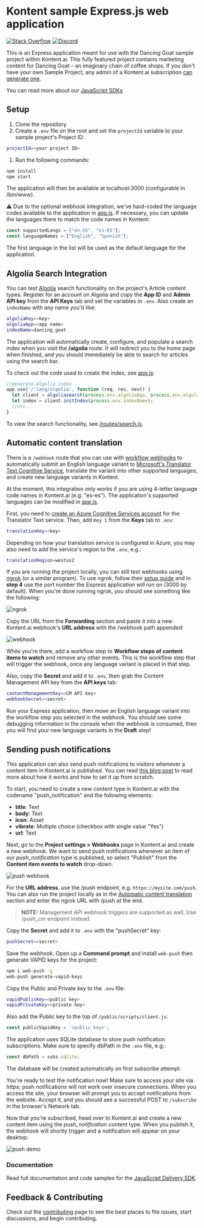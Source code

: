 # Kontent sample Express.js web application

[![Stack Overflow](https://img.shields.io/badge/Stack%20Overflow-ASK%20NOW-FE7A16.svg?logo=stackoverflow&logoColor=white)](https://stackoverflow.com/tags/kontent-ai)
[![Discord](https://img.shields.io/discord/821885171984891914?label=Discord&logo=Discord&logoColor=white)](https://discord.gg/SKCxwPtevJ)

This is an Express application meant for use with the Dancing Goat sample project within Kontent.ai. This fully featured project contains marketing content for Dancing Goat – an imaginary chain of coffee shops. If you don't have your own Sample Project, any admin of a Kontent.ai subscription [can generate one](https://app.kontent.ai/sample-project-generator).

You can read more about our [JavaScript SDKs](https://github.com/kontent-ai/delivery-sdk-js)

## Setup

1. Clone the repository
1. Create a `.env` file on the root and set the `projectId` variable to your sample project's Project ID:

  ```sh
  projectId=<your project ID>
  ```

1. Run the following commands:

  ```sh
  npm install
  npm start
  ```

The application will then be available at localhost:3000 (configurable in /bin/www).

:warning: Due to the optional webhook integration, we've hard-coded the language codes available to the application in [app.js](https://github.com/kontent-ai/sample-app-express-js/blob/master/app.js#L12). If necessary, you can update the languages there to match the code names in Kontent:

```js
const supportedLangs = ["en-US", "es-ES"];
const languageNames = ["English", "Spanish"];
```

The first language in the list will be used as the default language for the application.

## Algolia Search Integration

You can test [Algolia](https://www.algolia.com) search functionality on the project's Article content types. Register for an account on Algolia and copy the **App ID** and **Admin API key** from the **API Keys** tab and set the variables in `.env`. Also create an `indexName` with any name you'd like:

```sh
algoliaKey=<key>
algoliaApp=<app name>
indexName=dancing_goat
```

The application will automatically create, configure, and populate a search index when you visit the **/algolia** route. It will redirect you to the home page when finished, and you should immediately be able to search for articles using the search bar.

To check out the code used to create the index, see [app.js](https://github.com/kontent-ai/sample-app-express-js/blob/master/app.js#L61):

```js
//generate Algolia index
app.use('/:lang/algolia', function (req, res, next) {
  let client = algoliasearch(process.env.algoliaApp, process.env.algoliaKey);
  let index = client.initIndex(process.env.indexName);
  //etc...
}
```

To view the search functionality, see [/routes/search.js](/routes/search.js).

## Automatic content translation

There is a `/webhook` route that you can use with [workflow webhooks](https://docs.kontent.ai/tutorials/develop-apps/integrate/using-webhooks-for-automatic-updates) to automatically submit an English language variant to [Microsoft's Translator Text Cognitive Service](https://docs.microsoft.com/en-us/azure/cognitive-services/translator/translator-info-overview), translate the variant into other supported languages, and create new language variants in Kontent.

At the moment, this integration only works if you are using 4-letter language code names in Kontent.ai (e.g. "es-es"). The application's supported languages can be modified in [app.js](https://github.com/kontent-ai/sample-app-express/blob/master/app.js#L12).

First, you need to [create an Azure Cognitive Services account](https://docs.microsoft.com/en-us/azure/cognitive-services/cognitive-services-apis-create-account) for the Translator Text service. Then, add `Key 1` from the **Keys** tab to `.env`:

```sh
translationKey=<key>
```

Depending on how your translation service is configured in Azure, you may also need to add the service's region to the `.env`, e.g.:

```sh
translationRegion=westus2
```

If you are running the project locally, you can still test webhooks using [ngrok](https://ngrok.com/) (or a similar program). To use ngrok, follow their [setup guide](https://ngrok.com/docs/getting-started) and in **step 4** use the port number the Express application will run on (3000 by default). When you're done running ngrok, you should see something like the following:

![ngrok](/assets/ngrok-sample.png)

Copy the URL from the **Forwarding** section and paste it into a new Kontent.ai webhook's **URL address** with the /webhook path appended:

![webhook](/assets/webhook.png)

While you're there, add a workflow step to **Workflow steps of content items to watch** and remove any other events. This is the workflow step that will trigger the webhook, once any language variant is placed in that step.

Also, copy the **Secret** and add it to `.env`, then grab the Content Management API key from the **API keys** tab:

```sh
contentManagementKey=<CM API key>
webhookSecret=<secret>
```

Run your Express application, then move an English language variant into the workflow step you selected in the webhook. You should see some debugging information in the console when the webhook is consumed, then you will find your new language variants in the **Draft** step!

## Sending push notifications

This application can also send push notifications to visitors whenever a content item in Kontent.ai is published. You can read [this blog post](https://kontent.ai/blog/sending-push-notifications-from-kontent) to read more about how it works and how to set it up from scratch.

To start, you need to create a new content type in Kontent.ai with the codename "push_notification" and the following elements:

- **title**: Text
- **body**: Text
- **icon**: Asset
- **vibrate**: Multiple choice (checkbox with single value "Yes")
- **url**: Text

Next, go to the **Project settings > Webhooks** page in Kontent.ai and create a new webhook. We want to send push notifications whenever an item of our _push_notification_ type is published, so select "Publish" from the **Content item events to watch** drop-down.

![push webhook](/assets/pushnotifications-webhook.png)

For the **URL address**, use the /push endpoint, e.g. `https://mysite.com/push`. You can also run the project locally as in the [Automatic content translation](https://github.com/kontent-ai/kontent-sample-app-express-js#automatic-content-translation) section and enter the ngrok URL with /push at the end.

> **NOTE:** Management API webhook triggers are supported as well. Use /push_cm endpoint instead.

Copy the **Secret** and add it to `.env` with the "pushSecret" key:

```sh
pushSecret=<secret>
```

Save the webhook. Open up a **Command prompt** and install `web-push` then generate VAPID keys for the project:

```sh
npm i web-push -g
web-push generate-vapid-keys
```

Copy the Public and Private key to the `.env` file:

```sh
vapidPublicKey=<public key>
vapidPrivateKey=<private key>
```

Also add the Public key to the top of `/public/scripts/client.js`:

```js
const publicVapidKey = '<public key>';
```

The application uses SQLite database to store push notification subscriptions. Make sure to specify dbPath in the `.env` file, e.g.:

```js
const dbPath = subs.sqlite;
```

The database will be created automatically on first subscribe attempt.

You're ready to test the notification now! Make sure to access your site via _https_; push notifications will not work over insecure connections. When you access the site, your browser will prompt you to accept notifications from the website. Accept it, and you should see a successful POST to `/subscribe` in the browser's Network tab.

Now that you're subscribed, head over to Kontent.ai and create a new content item using the _push_notification_ content type. When you publish it, the webhook will shortly trigger and a notification will appear on your desktop:

![push demo](/assets/pushnotifications-demo.gif)

### Documentation

Read full documentation and code samples for the [JavaScript Delivery SDK](https://github.com/kontent-ai/delivery-sdk-js/blob/master/DOCS.md).

## Feedback & Contributing

Check out the [contributing](https://github.com/kontent-ai/sample-app-express-js/blob/master/CONTRIBUTING.md) page to see the best places to file issues, start discussions, and begin contributing.
